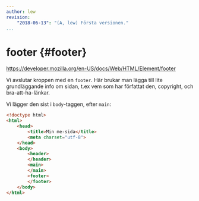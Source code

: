 ```yaml
---
author: lew
revision:
    "2018-06-13": "(A, lew) Första versionen."
...
```

footer {#footer}
=======================
<a href='https://developer.mozilla.org/en-US/docs/Web/HTML/Element/footer'>https://developer.mozilla.org/en-US/docs/Web/HTML/Element/footer</a>

Vi avslutar kroppen med en `footer`. Här brukar man lägga till lite grundläggande info om sidan, t.ex vem som har författat den, copyright, och bra-att-ha-länkar.

Vi lägger den sist i `body`-taggen, efter `main`:

```html
<!doctype html>
<html>
	<head>
		<title>Min me-sida</title>
		<meta charset="utf-8">
	</head>
	<body>
		<header>
		</header>
		<main>
		</main>
		<footer>
		</footer>
	</body>
</html>
```
